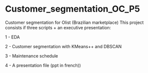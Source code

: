 # Customer_segmentation_OC_P5
Customer segmentation for Olist (Brazilian marketplace)
This project consists if three scripts + an executive presentation:

1 - EDA

2 - Customer segmentation with KMeans++ and DBSCAN

3 - Maintenance schedule

4 - A presentation file (ppt in french))
